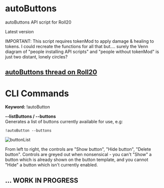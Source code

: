 # autoButtons
autoButtons API script for Roll20

Latest version

IMPORTANT: This script requires tokenMod to apply damage & healing to tokens. I could recreate the functions for all that but.... surely the Venn diagram of "people installing API scripts" and "people without tokenMod" is just two distant, lonely circles?

## [autoButtons thread on Roll20](https://app.roll20.net/forum/permalink/10766392/)


# CLI Commands
**Keyword:** !autoButton


**--listButtons / --buttons**  
    Generates a list of buttons currently available for use, e.g:

```!autoButton --buttons```

![buttonList](https://i.ibb.co/k0ZvvPX/med.png)

From left to right, the controls are "Show button", "Hide button", "Delete 
button". Controls are greyed out when nonsensical - you can't "Show" a 
button which is already shown on the button template, and you cannot 
"Hide" a button which isn't currently enabled.

## ... WORK IN PROGRESS
